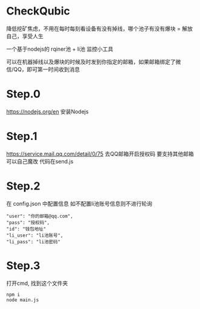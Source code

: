 # CheckQubic
降低挖矿焦虑，不用在每时每刻看设备有没有掉线，哪个池子有没有爆块 = 解放自己，享受人生

一个基于nodejs的 rqiner池 + li池 监控小工具

可以在机器掉线以及爆块的时候及时发到你指定的邮箱，如果邮箱绑定了微信/QQ，即可第一时间收到消息

# Step.0 
https://nodejs.org/en 安装Nodejs 

# Step.1
https://service.mail.qq.com/detail/0/75 
去QQ邮箱开启授权码
要支持其他邮箱可以自己魔改 代码在send.js

# Step.2
在 config.json 中配置信息  如不配置li池账号信息则不进行轮询

    "user": "你的邮箱@qq.com",
    "pass": "授权码", 
    "id": "钱包地址"
    "li_user": "li池账号",
    "li_pass": "li池密码"

# Step.3
打开cmd, 找到这个文件夹 

    npm i
    node main.js